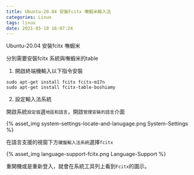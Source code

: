 ```yaml
---
title: Ubuntu-20.04 安裝Fcitx 嘸蝦米輸入法
categories: Linux
tags: linux
date: 2021-05-10 16:07:24
---
```


Ubuntu-20.04 安裝fcitx 嘸蝦米

分別需要安裝fcitx 系統與嘸蝦米的table

1. 開啟終端機輸入以下指令安裝

```command
sudo apt-get install fcitx fcitx-m17n
sudo apt-get install fcitx-table-boshiamy
```

<!-- more -->

2. 設定輸入法系統

開啟系統`設定值`選`地區和語言`，開啟`管理安裝的語言`介面

{% asset_img system-settings-locate-and-lanugage.png System-Settings %}

在語言支援的視窗下方`鍵盤輸入法系統`選擇`fcitx`

{% asset_img language-support-fcitx.png Language-Support %}

重開機或是重新登入，就會在系統工具列上看到`Fcitx`的圖示。
